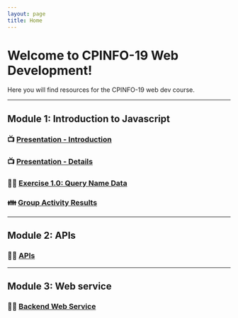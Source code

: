 ```yaml
---
layout: page
title: Home
---
```


<!-- <div class="jumbotron">
  <h1 class="display-4">Welcome to CPINFO-19 Web Development!</h1>
  <p class="lead">Here you will find resources for the CPINFO-19 web dev course.</p>
</div> -->

# Welcome to CPINFO-19 Web Development!

Here you will find resources for the CPINFO-19 web dev course.

---

## Module 1: Introduction to Javascript

### 📺 [Presentation - Introduction](m1/intro.html)
### 📺 [Presentation - Details](m1/details.html)
### 👩‍🔧 [Exercise 1.0: Query Name Data](m1/names.html)
### 👪 [Group Activity Results](m1/group-activity)

---

## Module 2: APIs

### 👩‍🔧 [APIs](m2/apis.html)

---

## Module 3: Web service

### 👩‍🔧 [Backend Web Service](m3/backend-web-server.md)

<!-- <div class="card border-info" style="max-width: 50em">
  <h2 class="card-header">Module 1: JavaScript Intro</h2>
  <div class="card-body">
    <a href="module1.html" class="btn btn-primary">Presentation</a>
  </div>
</div> -->

